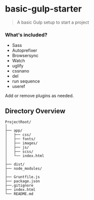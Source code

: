 # basic-gulp-starter
> A basic Gulp setup to start a project

### What's included?
- Sass
- Autoprefixer
- Browsersync
- Watch
- uglify
- cssnano
- del
- run sequence
- useref

Add or remove plugins as needed.

## Directory Overview
```
ProjectRoot/
│
├── app/
│   ├── css/
│   ├── fonts/
│   ├── images/
│   ├── js/
│   ├── scss/
│   └── index.html
│
├── dist/
├── node_modules/
│
├── Gruntfile.js
├── package.json
├──.gitignore
├── index.html
└── README.md
```